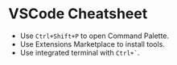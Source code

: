 # VSCode Cheatsheet

- Use `Ctrl+Shift+P` to open Command Palette.
- Use Extensions Marketplace to install tools.
- Use integrated terminal with `` Ctrl+` ``.
